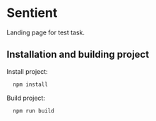 # Sentient

Landing page for test task.

## Installation and building project

Install project:

```bash
  npm install
```

Build project:

```bash
  npm run build
```
